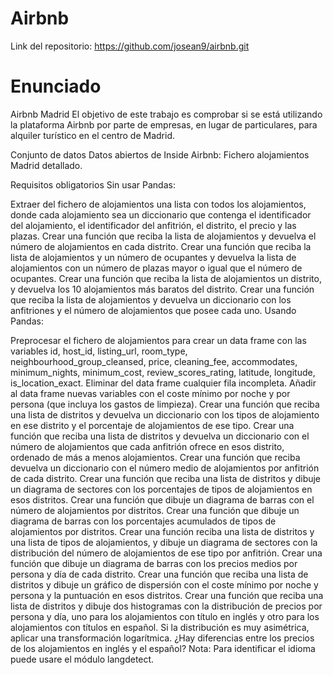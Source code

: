 # Airbnb
Link del repositorio: https://github.com/josean9/airbnb.git
# Enunciado

Airbnb Madrid
El objetivo de este trabajo es comprobar si se está utilizando la plataforma Airbnb por parte de empresas, en lugar de particulares, para alquiler turístico en el centro de Madrid.

Conjunto de datos
Datos abiertos de Inside Airbnb: Fichero alojamientos Madrid detallado.

Requisitos obligatorios
Sin usar Pandas:

Extraer del fichero de alojamientos una lista con todos los alojamientos, donde cada alojamiento sea un diccionario que contenga el identificador del alojamiento, el identificador del anfitrión, el distrito, el precio y las plazas.
Crear una función que reciba la lista de alojamientos y devuelva el número de alojamientos en cada distrito.
Crear una función que reciba la lista de alojamientos y un número de ocupantes y devuelva la lista de alojamientos con un número de plazas mayor o igual que el número de ocupantes.
Crear una función que reciba la lista de alojamientos un distrito, y devuelva los 10 alojamientos más baratos del distrito.
Crear una función que reciba la lista de alojamientos y devuelva un diccionario con los anfitriones y el número de alojamientos que posee cada uno.
Usando Pandas:

Preprocesar el fichero de alojamientos para crear un data frame con las variables id, host_id, listing_url, room_type, neighbourhood_group_cleansed, price, cleaning_fee, accommodates, minimum_nights, minimum_cost, review_scores_rating, latitude, longitude, is_location_exact. Eliminar del data frame cualquier fila incompleta. Añadir al data frame nuevas variables con el coste mínimo por noche y por persona (que incluya los gastos de limpieza).
Crear una función que reciba una lista de distritos y devuelva un diccionario con los tipos de alojamiento en ese distrito y el porcentaje de alojamientos de ese tipo.
Crear una función que reciba una lista de distritos y devuelva un diccionario con el número de alojamientos que cada anfitrión ofrece en esos distrito, ordenado de más a menos alojamientos.
Crear una función que reciba devuelva un diccionario con el número medio de alojamientos por anfitrión de cada distrito.
Crear una función que reciba una lista de distritos y dibuje un diagrama de sectores con los porcentajes de tipos de alojamientos en esos distritos.
Crear una función que dibuje un diagrama de barras con el número de alojamientos por distritos.
Crear una función que dibuje un diagrama de barras con los porcentajes acumulados de tipos de alojamientos por distritos.
Crear una función reciba una lista de distritos y una lista de tipos de alojamientos, y dibuje un diagrama de sectores con la distribución del número de alojamientos de ese tipo por anfitrión.
Crear una función que dibuje un diagrama de barras con los precios medios por persona y día de cada distrito.
Crear una función que reciba una lista de distritos y dibuje un gráfico de dispersión con el coste mínimo por noche y persona y la puntuación en esos distritos.
Crear una función que reciba una lista de distritos y dibuje dos histogramas con la distribución de precios por persona y día, uno para los alojamientos con título en inglés y otro para los alojamientos con títulos en español. Si la distribución es muy asimétrica, aplicar una transformación logarítmica. ¿Hay diferencias entre los precios de los alojamientos en inglés y el español? Nota: Para identificar el idioma puede usare el módulo langdetect.
